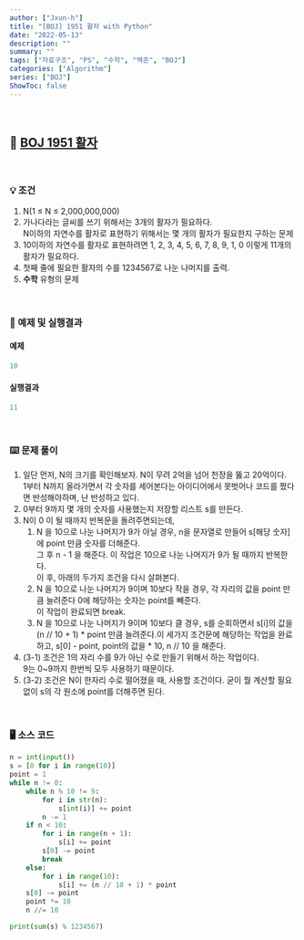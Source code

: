 ```yaml
---
author: ["Jxun-h"]
title: "[BOJ] 1951 활자 with Python"
date: "2022-05-13"
description: ""
summary: ""
tags: ["자료구조", "PS", "수학", "백준", "BOJ"]
categories: ["Algorithm"]
series: ["BOJ"]
ShowToc: false
---
```


<br>

## 📌 <a href="https://www.acmicpc.net/problem/1951" target="_blank">BOJ 1951 활자</a>

<br>

### 💡 조건

1.  N(1 ≤ N ≤ 2,000,000,000)
2.  가나다라는 글씨를 쓰기 위해서는 3개의 활자가 필요하다.  
    N이하의 자연수를 활자로 표현하기 위해서는 몇 개의 활자가 필요한지 구하는 문제
3.  10이하의 자연수를 활자로 표현하려면 1, 2, 3, 4, 5, 6, 7, 8, 9, 1, 0 이렇게 11개의 활자가 필요하다.
4.  첫째 줄에 필요한 활자의 수를 1234567로 나눈 나머지를 출력.
5.  **수학** 유형의 문제

<br>

### 🔖 예제 및 실행결과

#### 예제

```py
10
```

#### 실행결과

```py
11
```

<br>

### ⌨️ 문제 풀이

1.  일단 먼저, N의 크기를 확인해보자. N이 무려 2억을 넘어 천장을 뚫고 20억이다.  
    1부터 N까지 올라가면서 각 숫자를 세어본다는 아이디어에서 못벗어나 코드를 짰다면 반성해야하며, 난 반성하고 있다.
2.  0부터 9까지 몇 개의 숫자를 사용했는지 저장할 리스트 s를 만든다.
3.  N이 0 이 될 때까지 반복문을 돌려주면되는데,
    1.  N 을 10으로 나눈 나머지가 9가 아닐 경우, n을 문자열로 만들어 s[해당 숫자]에 point 만큼 숫자를 더해준다.  
        그 후 n - 1 을 해준다. 이 작업은 10으로 나눈 나머지가 9가 될 때까지 반복한다.  
        이 후, 아래의 두가지 조건을 다시 살펴본다.
    2.  N 을 10으로 나눈 나머지가 9이며 10보다 작을 경우, 각 자리의 값을 point 만큼 늘려준다 0에 해당하는 숫자는 point를 빼준다.  
        이 작업이 완료되면 break.
    3.  N 을 10으로 나눈 나머지가 9이며 10보다 클 경우, s를 순회하면서 s[i]의 값을 (n // 10 + 1) * point 만큼 늘려준다.이 세가지 조건문에 해당하는 작업을 완료하고, s[0] - point, point의 값을 * 10, n // 10 을 해준다.
4.  (3-1) 조건은 1의 자리 수를 9가 아닌 수로 만들기 위해서 하는 작업이다.  
    9는 0~9까지 한번씩 모두 사용하기 때문이다.
5.  (3-2) 조건은 N이 한자리 수로 떨어졌을 때, 사용할 조건이다. 굳이 뭘 계산할 필요없이 s의 각 원소에 point를 더해주면 된다.

<br>

### 🖥 소스 코드

```py
n = int(input())
s = [0 for i in range(10)]
point = 1
while n != 0:
    while n % 10 != 9:
        for i in str(n):
            s[int(i)] += point
        n -= 1
    if n < 10:
        for i in range(n + 1):
            s[i] += point
        s[0] -= point
        break
    else:
        for i in range(10):
            s[i] += (n // 10 + 1) * point
    s[0] -= point
    point *= 10
    n //= 10

print(sum(s) % 1234567)
```
